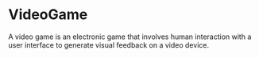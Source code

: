 # VideoGame

A video game is an electronic game that involves human interaction with a user interface to generate visual feedback on a video device.
